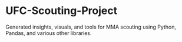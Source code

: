 # UFC-Scouting-Project
Generated insights, visuals, and tools for MMA scouting using Python, Pandas, and various other libraries.
